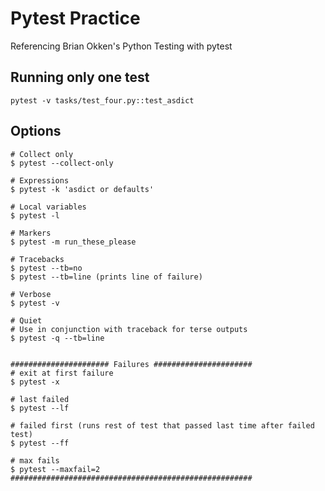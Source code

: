 # Pytest Practice

Referencing Brian Okken's Python Testing with pytest

## Running only one test
```
pytest -v tasks/test_four.py::test_asdict
```

## Options
```
# Collect only
$ pytest --collect-only

# Expressions
$ pytest -k 'asdict or defaults'

# Local variables
$ pytest -l

# Markers
$ pytest -m run_these_please

# Tracebacks
$ pytest --tb=no
$ pytest --tb=line (prints line of failure)

# Verbose
$ pytest -v

# Quiet
# Use in conjunction with traceback for terse outputs
$ pytest -q --tb=line


###################### Failures ######################
# exit at first failure
$ pytest -x

# last failed
$ pytest --lf

# failed first (runs rest of test that passed last time after failed test)
$ pytest --ff

# max fails
$ pytest --maxfail=2
######################################################

```